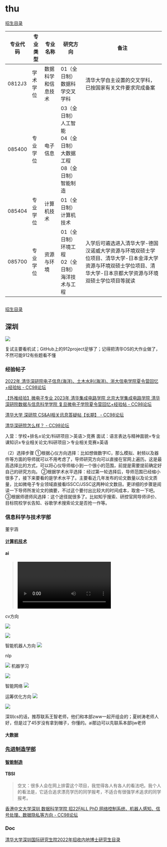 # thu

[招生目录](https://yzbm.tsinghua.edu.cn/publish/s01/s0103/detail/67cb3fbf-3bd2-47e1-b29a-e3ad09432625/1?yxsdm=599&zslx=%271%27)



| 专业代码 | 专业类型 | 专业名称 | 研究方向 | 备注 |
|----------|----------|----------|-----------|------|
| 0812J3 | 学术学位 | 数据科学和信息技术 | 01（全日制）数据科学交叉学科 | 清华大学自主设置的交叉学科，已按国家有关文件要求完成备案 |
| 085400 | 专业学位 | 电子信息 | 03（全日制）人工智能<br>04（全日制）大数据工程<br>08（全日制）智能制造 | |
| 085404 | 专业学位 | 计算机技术 | 01（全日制）计算机技术 | |
| 085700 | 专业学位 | 资源与环境 | 01（全日制）环境工程<br>02（全日制）海洋技术与工程 | 入学后可遴选进入清华大学-德国汉诺威大学资源与环境双硕士学位项目、清华大学-日本金泽大学资源与环境双硕士学位项目、清华大学-日本京都大学资源与环境双硕士学位项目等就读 |

## 
[招生目录](https://yzbm.tsinghua.edu.cn/publish/s01/s0103/detail/67cb3fbf-3bd2-47e1-b29a-e3ad09432625/1?yxsdm=016&zslx=%271%27)



## 深圳


![](https://philfan-pic.oss-cn-beijing.aliyuncs.com/img/20250205113519439.png)

复试主要看机试；GitHub上的912project足够了；记得把清华OS的大作业做了，不然可能912有些题看不懂





### 经验帖子
[2022年 清华深研院电子信息(海洋)、土木水利(海洋)、浙大信电学院夏令营回忆+经验帖 - CC98论坛](http://www-cc98-org-s.webvpn.zju.edu.cn:8001/topic/5377204)

[【外推经验】微电子专业 2023年 清华集成电路学院 北京大学集成电路学院 清华深研院数据与信息科学学院 复旦微电子学院夏令营回忆+经验帖 - CC98论坛](http://www-cc98-org-s.webvpn.zju.edu.cn:8001/topic/5716284)

[清华大学 深研院 CS&AI相关讯息答疑帖【长期】 - CC98论坛](http://www-cc98-org-s.webvpn.zju.edu.cn:8001/topic/5100034/1#1)


[清华深研院怎么样？ - CC98论坛](http://www-cc98-org-s.webvpn.zju.edu.cn:8001/topic/5300893/1#1)



入营：学校+排名≥论文/科研项目＞英语＞竞赛
面试：语言表达与精神面貌=专业课知识≥专业相关论文/科研项目＞专业相关竞赛≥英语


（2）选择步骤
①根据心仪方向选择：比如想做数字IC，那么模拟、射频以及器件等方面的导师就可以不用考虑了，导师研究方向可以直接在官网上遍历。这是最高选择比的方式，可以将心仪导师缩小到一个很小的范围，前提是需要提前确定好自己的研究方向。
②根据学术水平选择：经过第一轮选择后，导师范围已经缩小很多了，接下来要看的是学术水平了。主要看近几年发布的论文数量以及论文质量，比如微电子专业领域直接看ISSCC/JSSC这两种论文数目。更详细的步骤是阅读一下导师所发论文的摘要，不过这个要付出比较大的时间成本，取舍一下吧。
③根据师德师风选择：这个途径就很多了。比如知乎搜索、研控官网导师评价、目标院校学长告知、谷歌学术搜索论文是否抢一作等。



### 信息科学与技术学部
董宇涵
#### [计算机技术](https://www.sigs.tsinghua.edu.cn/2020/0922/c1053a20863/page.htm)

#### ai
>![video](https://www.sigs.tsinghua.edu.cn/_upload/article/videos/9d/38/85d4416d4ee3b39b33e2f38f1d06/6afe4b71-82ca-4e61-b3c3-c98580d68d1c-B.mp4)

cv方向

![](https://philfan-pic.oss-cn-beijing.aliyuncs.com/img/20250205115659859.png)

![](https://philfan-pic.oss-cn-beijing.aliyuncs.com/img/20250205115714851.png)

智能机器人方向
![](https://philfan-pic.oss-cn-beijing.aliyuncs.com/img/20250205115755202.png)

nlp

![](https://philfan-pic.oss-cn-beijing.aliyuncs.com/img/20250205115806942.png)
机器学习

![](https://philfan-pic.oss-cn-beijing.aliyuncs.com/img/20250205120049130.png)

智能网络
![](https://philfan-pic.oss-cn-beijing.aliyuncs.com/img/20250205120111990.png)

运筹优化方向
![](https://philfan-pic.oss-cn-beijing.aliyuncs.com/img/20250205120125142.png)


![](https://philfan-pic.oss-cn-beijing.aliyuncs.com/img/20250217212227352.png)


深圳cs的话，推荐联系王智老师，他们和本部zww一起开组会的；夏树涛老师人好，但是过了45岁没有拿到帽子，你懂的。ai那边可以先联系本部ljw老师


#### 大数据
### [先进制造学部](https://www.sigs.tsinghua.edu.cn/2021/0701/c3761a25777/page.htm)

#### [智能制造](https://www.sigs.tsinghua.edu.cn/2020/0922/c1053a20872/page.htm)

#### TBSI
> 空叉：很多人会在网上排雷这个项目，我觉得各人有各人的看法吧。我个人的看法是，它适合追求漂亮学历的同学报考，不适合有很强学术追求的同学报考。

[香港中文大学深圳 数据科学学院 招22FALL PhD 网络控制系统、机器人感知、信号处理、数据隐私等方向 - CC98论坛](http://www-cc98-org-s.webvpn.zju.edu.cn:8001/topic/5208110)
### Doc
[清华大学深圳国际研究生院2022年招收内地博士研究生目录](https://www.sigs.tsinghua.edu.cn/2021/0813/c118a28838/page.htm)
